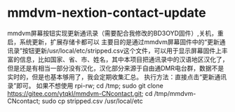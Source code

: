 # mmdvm-nextion-contact-update
mmdvm屏幕按钮实现更新通讯录（需要配合我修改的BD3OYD固件）,关机，重启，系统更新，扩展存储卡都可以
主要目的是通过mmdvm屏幕固件中的“更新通讯录”按钮更新/usr/local/etc/stripped.csv这个文件，可以用于显示屏幕固件上丰富的信息，比如国家、省、市、姓名，其中本项目把通讯录中的汉语地区汉化了，但是还是有相当一部分没有汉化，汉化部分来源于自由通DMR电台群，数据不是实时的，但是也基本够用了，我会定期收集汇总。
执行方法：直接点击“更新通讯录”即可。
如果不想使用
rpi-rw; cd /tmp; sudo git clone https://gitee.com/ytqkl/mmdvm-CNcontact.git; cd /tmp/mmdvm-CNcontact; sudo cp stripped.csv /usr/local/etc
